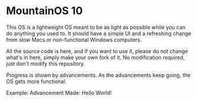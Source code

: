 # MountainOS 10

This OS is a lightweight OS meant to be as light as possible while you can do anything you used to. It should have a simple UI and a refreshing change from slow Macs or non-functional Windows computers.

All the source code is here, and if you want to use it, please do not change what's in here, simply make your own fork of it. No modification required, just don't modify this repository.

Progress is shown by advancements. As the advancements keep going, the OS gets more functional. 

Example: Advancement Made: Hello World! 

